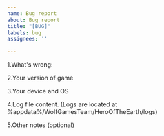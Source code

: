 ```yaml
---
name: Bug report
about: Bug report
title: "[BUG]"
labels: bug
assignees: ''

---
```


1.What's wrong:

2.Your version of game

3.Your device and OS

4.Log file content. (Logs are located at %appdata%/WolfGamesTeam/HeroOfTheEarth/logs)

5.Other notes (optional)
